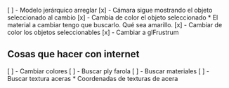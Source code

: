 [ ] - Modelo jerárquico arreglar
[x] - Cámara sigue mostrando el objeto seleccionado al cambio
[x] - Cambia de color el objeto seleccionado
    * El material a cambiar tengo que buscarlo. Qué sea amarillo.
[x] - Cambiar de color los objetos seleccionables
[x] - Cambiar a glFrustrum

## Cosas que hacer con internet

[ ] - Cambiar colores
[ ] - Buscar ply farola
[ ] - Buscar materiales
[ ] - Buscar textura aceras
    * Coordenadas de texturas de acera 
